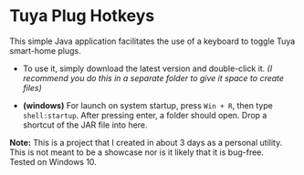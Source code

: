 # Tuya Plug Hotkeys
This simple Java application facilitates the use of a keyboard to toggle Tuya smart-home plugs.
* To use it, simply download the latest version and double-click it.
  *(I recommend you do this in a separate folder to give it space to create files)*

* **(windows)** For launch on system startup, press `Win + R`, then type `shell:startup`. After pressing enter, a folder should open. Drop a shortcut of the JAR file into here.

**Note:** This is a project that I created in about 3 days as a personal utility. This is not meant to be a showcase nor is it likely that it is bug-free.  
Tested on Windows 10.

